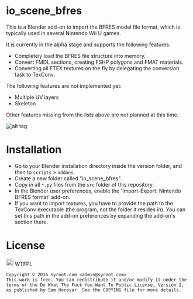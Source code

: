 # io_scene_bfres

This is a Blender add-on to import the BFRES model file format, which is typically used in several Nintendo Wii U games.

It is currently in the alpha stage and supports the following features:
- Completely load the BFRES file structure into memory.
- Convert FMDL sections, creating FSHP polygons and FMAT materials.
- Converting all FTEX textures on the fly by delegating the conversion task to TexConv.

The following features are not implemented yet:
- Multiple UV layers
- Skeleton

Other features missing from the lists above are not planned at this time.

![alt tag](https://raw.githubusercontent.com/Syroot/io_scene_bfres/master/doc/readme/example.png)

Installation
=====

- Go to your Blender installation directory inside the version folder, and then to `scripts` > `addons`.
- Create a new folder called "io_scene_bfres".
- Copy in all `*.py` files from the `src` folder of this repository.
- In the Blender user preferences, enable the 'Import-Export: Nintendo BFRES format' add-on.
- If you want to import textures, you have to provide the path to the TexConv executable (the program, not the folder it resides in). You can set this path in the add-on preferences by expanding the add-on's section there.

License
=======

<a href="http://www.wtfpl.net/"><img src="http://www.wtfpl.net/wp-content/uploads/2012/12/wtfpl.svg" height="20" alt="WTFPL" /></a> WTFPL

    Copyright © 2016 syroot.com <admin@syroot.com>
    This work is free. You can redistribute it and/or modify it under the
    terms of the Do What The Fuck You Want To Public License, Version 2,
    as published by Sam Hocevar. See the COPYING file for more details.
